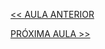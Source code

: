 [<< AULA ANTERIOR](https://github.com/pvreboucas/integracao-continua-ci/blob/aula-02/aulas/5-Branch%20by%20abstraction.md)


[PRÓXIMA AULA >>](https://github.com/pvreboucas/integracao-continua-ci/blob/aula-03/aulas/1-Self%20Testing.md)
